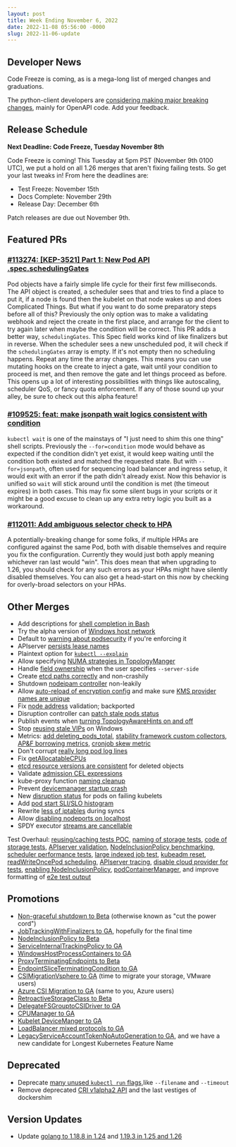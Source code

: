 ```yaml
---
layout: post
title: Week Ending November 6, 2022
date: 2022-11-08 05:56:00 -0000
slug: 2022-11-06-update
---
```


## Developer News

Code Freeze is coming, as is a mega-long list of merged changes and graduations.

The python-client developers are [considering making major breaking changes](https://github.com/kubernetes-client/python/issues/1943), mainly for OpenAPI code.  Add your feedback.

## Release Schedule

**Next Deadline: Code Freeze, Tuesday November 8th**

Code Freeze is coming!  This Tuesday at 5pm PST (November 9th 0100 UTC), we put a hold on all 1.26 merges that aren't fixing failing tests.  So get your last tweaks in!  From here the deadlines are:

* Test Freeze: November 15th
* Docs Complete: November 29th
* Release Day: December 6th

Patch releases are due out November 9th.

## Featured PRs

### [#113274: [KEP-3521] Part 1: New Pod API .spec.schedulingGates](https://github.com/kubernetes/kubernetes/pull/113274)

Pod objects have a fairly simple life cycle for their first few milliseconds. The API object is created, a scheduler sees that and tries to find a place to put it, if a node is found then the kubelet on that node wakes up and does Complicated Things. But what if you want to do some preparatory steps before all of this? Previously the only option was to make a validating webhook and reject the create in the first place, and arrange for the client to try again later when maybe the condition will be correct. This PR adds a better way, `schedulingGates`. This Spec field works kind of like finalizers but in reverse. When the scheduler sees a new unscheduled pod, it will check if the `schedulingGates` array is empty. If it's not empty then no scheduling happens. Repeat any time the array changes. This means you can use mutating hooks on the create to inject a gate, wait until your condition to proceed is met, and then remove the gate and let things proceed as before. This opens up a lot of interesting possibilities with things like autoscaling, scheduler QoS, or fancy quota enforcement. If any of those sound up your alley, be sure to check out this alpha feature!

### [#109525: feat: make jsonpath wait logics consistent with condition](https://github.com/kubernetes/kubernetes/pull/109525)

`kubectl wait` is one of the mainstays of "I just need to shim this one thing" shell scripts. Previously the `--for=condition` mode would behave as expected if the condition didn't yet exist, it would keep waiting until the condition both existed and matched the requested state. But with `--for=jsonpath`, often used for sequencing load balancer and ingress setup, it would exit with an error if the path didn't already exist. Now this behavior is unified so `wait` will stick around until the condition is met (the timeout expires) in both cases. This may fix some silent bugs in your scripts or it might be a good excuse to clean up any extra retry logic you built as a workaround.

### [#112011: Add ambiguous selector check to HPA](https://github.com/kubernetes/kubernetes/pull/112011)

A potentially-breaking change for some folks, if multiple HPAs are configured against the same Pod, both with disable themselves and require you fix the configuration. Currently they would just both apply meaning whichever ran last would "win". This does mean that when upgrading to 1.26, you should check for any such errors as your HPAs might have silently disabled themselves. You can also get a head-start on this now by checking for overly-broad selectors on your HPAs.

## Other Merges

* Add descriptions for [shell completion in Bash](https://github.com/kubernetes/kubernetes/pull/113636)
* Try the alpha version of [Windows host network](https://github.com/kubernetes/kubernetes/pull/112961)
* Default to [warning about podsecurity](https://github.com/kubernetes/kubernetes/pull/113491) if you're enforcing it
* APIserver [persists lease names](https://github.com/kubernetes/kubernetes/pull/113307)
* Plaintext option for [`kubectl --explain`](https://github.com/kubernetes/kubernetes/pull/113146)
* Allow specifying [NUMA strategies in TopologyManger](https://github.com/kubernetes/kubernetes/pull/112914)
* Handle [field ownership](https://github.com/kubernetes/kubernetes/pull/112905) when the user specifies `--server-side`
* Create [etcd paths correctly](https://github.com/kubernetes/kubernetes/pull/113696) and non-crashily
* Shutdown [nodeipam controller](https://github.com/kubernetes/kubernetes/pull/113620) non-leakily
* Allow [auto-reload of encryption config](https://github.com/kubernetes/kubernetes/pull/113529) and make sure [KMS provider names are unique](https://github.com/kubernetes/kubernetes/pull/113697)
* Fix [node address](https://github.com/kubernetes/kubernetes/pull/113681) validation; backported
* Disruption controller can [patch stale pods status](https://github.com/kubernetes/kubernetes/pull/113580)
* Publish events when [turning TopologyAwareHints on and off](https://github.com/kubernetes/kubernetes/pull/113544)
* Stop [reusing stale VIPs](https://github.com/kubernetes/kubernetes/pull/113521) on Windows
* Metrics: [add deleting_pods_total](https://github.com/kubernetes/kubernetes/pull/113519), [stability framework custom collectors](https://github.com/kubernetes/kubernetes/pull/113518), [AP&F borrowing metrics](https://github.com/kubernetes/kubernetes/pull/113483), [cronjob skew metric](https://github.com/kubernetes/kubernetes/pull/113008)
* Don't corrupt [really long pod log lines](https://github.com/kubernetes/kubernetes/pull/113481)
* Fix [getAllocatableCPUs](https://github.com/kubernetes/kubernetes/pull/113422)
* [etcd resource versions are consistent](https://github.com/kubernetes/kubernetes/pull/113369) for deleted objects
* Validate [admission CEL expressions](https://github.com/kubernetes/kubernetes/pull/113314)
* kube-proxy function [naming cleanup](https://github.com/kubernetes/kubernetes/pull/113277)
* Prevent [devicemanager startup crash](https://github.com/kubernetes/kubernetes/pull/113021)
* New [disruption status](https://github.com/kubernetes/kubernetes/pull/112360) for pods on failing kubelets
* Add [pod start SLI/SLO histogram](https://github.com/kubernetes/kubernetes/pull/111930)
* Rewrite [less of iptables](https://github.com/kubernetes/kubernetes/pull/110268) during syncs
* Allow [disabling nodeports on localhost](https://github.com/kubernetes/kubernetes/pull/108250)
* SPDY executor [streams are cancellable](https://github.com/kubernetes/kubernetes/pull/103177)

Test Overhaul: [reusing/caching tests POC](https://github.com/kubernetes/kubernetes/pull/113427), [naming of storage tests](https://github.com/kubernetes/kubernetes/pull/113666), [code of storage tests](https://github.com/kubernetes/kubernetes/pull/113555), [APIserver validation](https://github.com/kubernetes/kubernetes/pull/113642), [NodeInclusionPolicy benchmarking](https://github.com/kubernetes/kubernetes/pull/113615), [scheduler performance tests](https://github.com/kubernetes/kubernetes/pull/113503), [large indexed job test](https://github.com/kubernetes/kubernetes/pull/113478), [kubeadm reset](https://github.com/kubernetes/kubernetes/pull/113462), [readWriteOncePod scheduling](https://github.com/kubernetes/kubernetes/pull/113419), [APIserver tracing](https://github.com/kubernetes/kubernetes/pull/113233), [disable cloud provider for tests](https://github.com/kubernetes/kubernetes/pull/113271), [enabling NodeInclusionPolicy](https://github.com/kubernetes/kubernetes/pull/112805), [podContainerManager](https://github.com/kubernetes/kubernetes/pull/109757), and improve formatting of [e2e test output](https://github.com/kubernetes/kubernetes/pull/113384)

## Promotions

* [Non-graceful shutdown to Beta](https://github.com/kubernetes/kubernetes/pull/113511) (otherwise known as "cut the power cord")
* [JobTrackingWithFinalizers to GA](https://github.com/kubernetes/kubernetes/pull/113510), hopefully for the final time
* [NodeInclusionPolicy to Beta](https://github.com/kubernetes/kubernetes/pull/113500)
* [ServiceInternalTrackingPolicy to GA](https://github.com/kubernetes/kubernetes/pull/113496)
* [WindowsHostProcessContainers to GA](https://github.com/kubernetes/kubernetes/pull/113476)
* [ProxyTerminatingEndpoints to Beta](https://github.com/kubernetes/kubernetes/pull/113363)
* [EndpointSliceTerminatingCondition to GA](https://github.com/kubernetes/kubernetes/pull/113351)
* [CSIMigrationVsphere to GA](https://github.com/kubernetes/kubernetes/pull/113336) (time to migrate your storage, VMware users)
* [Azure CSI Migration to GA](https://github.com/kubernetes/kubernetes/pull/113160) (same to you, Azure users)
* [RetroactiveStorageClass to Beta](https://github.com/kubernetes/kubernetes/pull/113329)
* [DelegateFSGrouptoCSIDriver to GA](https://github.com/kubernetes/kubernetes/pull/113225)
* [CPUManager to GA](https://github.com/kubernetes/kubernetes/pull/113018)
* [Kubelet DeviceManger to GA](https://github.com/kubernetes/kubernetes/pull/112980)
* [LoadBalancer mixed protocols to GA](https://github.com/kubernetes/kubernetes/pull/112895)
* [LegacyServiceAccountTokenNoAutoGeneration to GA](https://github.com/kubernetes/kubernetes/pull/112838), and we have a new candidate for Longest Kubernetes Feature Name

## Deprecated

* Deprecate [many unused `kubectl run` flags](https://github.com/kubernetes/kubernetes/pull/112261),like `--filename` and `--timeout`
* Remove deprecated [CRI v1alpha2 API](https://github.com/kubernetes/kubernetes/pull/110618) and the last vestiges of dockershim

## Version Updates

* Update [golang to 1.18.8 in 1.24](https://github.com/kubernetes/kubernetes/pull/113593) and [1.19.3 in 1.25 and 1.26](https://github.com/kubernetes/kubernetes/pull/113550)
